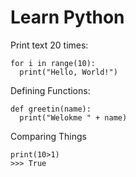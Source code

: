 # Learn Python

Print text 20 times:

```
for i in range(10):
  print("Hello, World!")
```

Defining Functions:

```
def greetin(name):
  print("Welokme " + name)
```

Comparing Things

```
print(10>1)
>>> True
```

